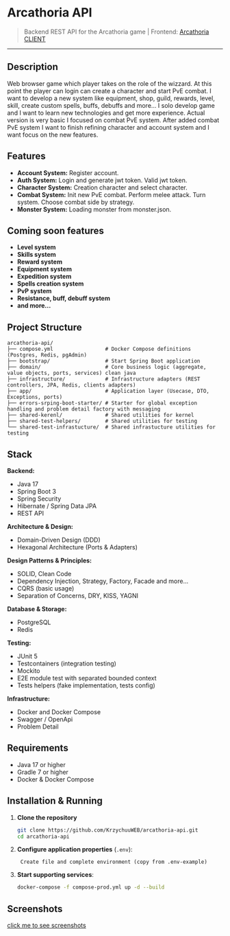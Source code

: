 # Arcathoria API

> Backend REST API for the Arcathoria game |
> Frontend: [Arcathoria CLIENT](https://github.com/KrzychuuWEB/arcathoria-client)

---

## Description

Web browser game which player takes on the role of the wizzard. At this point the player can login can create a
character and
start PvE combat. I want to develop a new system like equipment, shop, guild, rewards, level, skill, create
custom spells, buffs, debuffs and more... I solo develop game and I want to learn new technologies and get more
experience. Actual version is very basic I focused on combat PvE system. After added combat PvE system I want to finish
refining character and account system and I want focus on the new features.

## Features

- **Account System:** Register account.
- **Auth System:** Login and generate jwt token. Valid jwt token.
- **Character System:** Creation character and select character.
- **Combat System:** Init new PvE combat. Perform melee attack. Turn system. Choose combat side by strategy.
- **Monster System:** Loading monster from monster.json.

## Coming soon features

- **Level system**
- **Skills system**
- **Reward system**
- **Equipment system**
- **Expedition system**
- **Spells creation system**
- **PvP system**
- **Resistance, buff, debuff system**
- **and more...**

## Project Structure

```
arcathoria-api/
├── compose.yml                 # Docker Compose definitions (Postgres, Redis, pgAdmin)
├── bootstrap/                  # Start Spring Boot application
├── domain/                     # Core business logic (aggregate, value objects, ports, services) clean java
├── infrastructure/             # Infrastructure adapters (REST controllers, JPA, Redis, clients adapters)
├── app/                        # Application layer (Usecase, DTO, Exceptions, ports)
├── errors-srping-boot-starter/ # Starter for global exception handling and problem detail factory with messaging
├── shared-kerenl/              # Shared utilities for kernel
├── shared-test-helpers/        # Shared utilities for testing
└── shared-test-infrastucture/  # Shared infrastucture utilities for testing
```

## Stack

**Backend:**

- Java 17
- Spring Boot 3
- Spring Security
- Hibernate / Spring Data JPA
- REST API

**Architecture & Design:**

- Domain-Driven Design (DDD)
- Hexagonal Architecture (Ports & Adapters)

**Design Patterns & Principles:**

- SOLID, Clean Code
- Dependency Injection, Strategy, Factory, Facade and more...
- CQRS (basic usage)
- Separation of Concerns, DRY, KISS, YAGNI

**Database & Storage:**

- PostgreSQL
- Redis

**Testing:**

- JUnit 5
- Testcontainers (integration testing)
- Mockito
- E2E module test with separated bounded context
- Tests helpers (fake implementation, tests config)

**Infrastructure:**

- Docker and Docker Compose
- Swagger / OpenApi
- Problem Detail

## Requirements

- Java 17 or higher
- Gradle 7 or higher
- Docker & Docker Compose

## Installation & Running

1. **Clone the repository**
   ```bash
   git clone https://github.com/KrzychuuWEB/arcathoria-api.git
   cd arcathoria-api
   ```

2. **Configure application properties** (`.env`):
   ```
    Create file and complete environment (copy from .env-example)
   ```

3. **Start supporting services**:
   ```bash
   docker-compose -f compose-prod.yml up -d --build
   ```

## Screenshots

[click me to see screenshots](https://github.com/krzychuuWEB/arcathoria-client?tab=readme-ov-file#screenshots)
